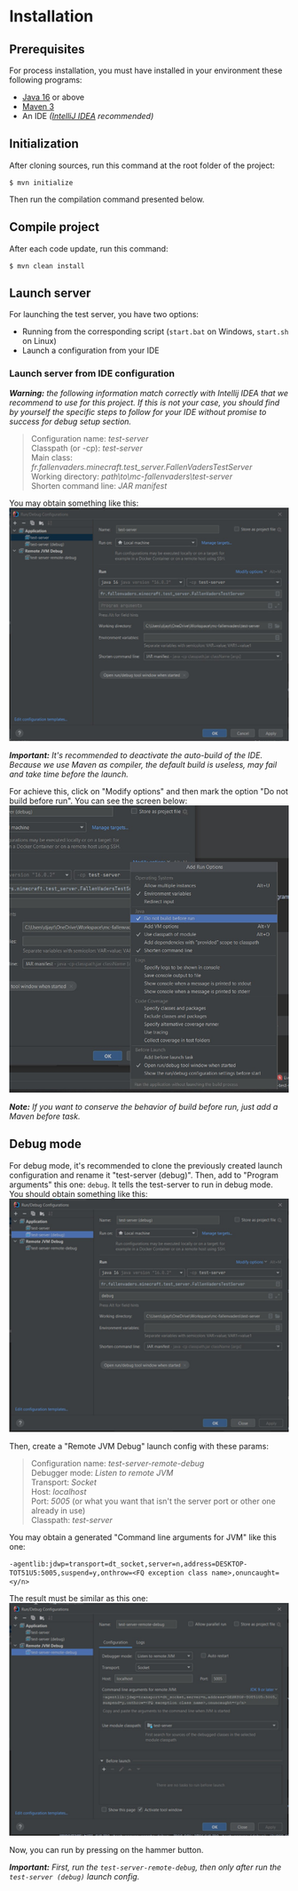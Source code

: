 # Installation

## Prerequisites

For process installation, you must have installed in your environment these
following programs:
* [Java 16](https://www.oracle.com/java/technologies/javase-jdk16-downloads.html) or above
* [Maven 3](https://maven.apache.org/download.cgi#)
* An IDE *([IntelliJ IDEA](https://www.jetbrains.com/fr-fr/idea/) recommended)*

## Initialization

After cloning sources, run this command at the root folder of the project:
```shell
$ mvn initialize
```
Then run the compilation command presented below.

## Compile project

After each code update, run this command:
```shell
$ mvn clean install
```

## Launch server

For launching the test server, you have two options:
* Running from the corresponding script (`start.bat` on Windows, `start.sh` on Linux)
* Launch a configuration from your IDE

### Launch server from IDE configuration

***Warning:** the following information match correctly with Intellij IDEA that
we recommend to use for this project. If this is not your case, you should find
by yourself the specific steps to follow for your IDE without promise to success
for debug setup section.*

> Configuration name: *test-server*  
> Classpath (or -cp): *test-server*  
> Main class: *fr.fallenvaders.minecraft.test_server.FallenVadersTestServer*  
> Working directory: *path\to\mc-fallenvaders\test-server*  
> Shorten command line: *JAR manifest*

You may obtain something like this:  
![Launch config](img/install_launch_config.jpg)

***Important:** It's recommended to deactivate the auto-build of the IDE. Because we
use Maven as compiler, the default build is useless, may fail and take time before
the launch.*

For achieve this, click on "Modify options" and then mark the option "Do not build before run".
You can see the screen below:  
![Do not build before launch](img/install_deactive_build_at_launch.jpg)

***Note:** If you want to conserve the behavior of build before run, just add a Maven
before task.*

## Debug mode

For debug mode, it's recommended to clone the previously created launch configuration
and rename it "test-server (debug)".
Then, add to "Program arguments" this one: `debug`. It tells the test-server
to run in debug mode.
You should obtain something like this:  
![Launch config in debug mode](img/install_launch_config_debug_mode.jpg)

Then, create a "Remote JVM Debug" launch config with these params:

> Configuration name: *test-server-remote-debug*  
> Debugger mode: *Listen to remote JVM*  
> Transport: *Socket*  
> Host: *localhost*  
> Port: *5005* (or what you want that isn't the server port or other
    one already in use)  
> Classpath: *test-server*

You may obtain a generated "Command line arguments for JVM" like this one:
```
-agentlib:jdwp=transport=dt_socket,server=n,address=DESKTOP-TOT51U5:5005,suspend=y,onthrow=<FQ exception class name>,onuncaught=<y/n>
```

The result must be similar as this one:  
![Remote launch config](img/install_remote_debug_launch_config.jpg)

Now, you can run by pressing on the hammer button.

***Important:** First, run the `test-server-remote-debug`, then only after run
the `test-server (debug)` launch config.*
